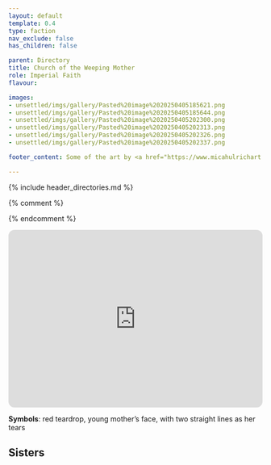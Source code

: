 ```yaml
---
layout: default
template: 0.4
type: faction
nav_exclude: false
has_children: false

parent: Directory
title: Church of the Weeping Mother
role: Imperial Faith
flavour: 

images:
- unsettled/imgs/gallery/Pasted%20image%2020250405185621.png 
- unsettled/imgs/gallery/Pasted%20image%2020250405185644.png
- unsettled/imgs/gallery/Pasted%20image%2020250405202300.png
- unsettled/imgs/gallery/Pasted%20image%2020250405202313.png
- unsettled/imgs/gallery/Pasted%20image%2020250405202326.png
- unsettled/imgs/gallery/Pasted%20image%2020250405202337.png

footer_content: Some of the art by <a href="https://www.micahulrichart.com/">Micah Ulrich</a>.

---
```


{% include header_directories.md %}

{% comment %} 

{% endcomment %} 

<iframe style="border-radius:12px" src="https://petracoding.github.io/pinterest/board.html?link=estevaoseco/unsettled/weepingmother/&hideHeader=1&hideFooter=1&transparent=1" width="100%" height="352" style="color-scheme: site" frameBorder="0" allowfullscreen=""></iframe>

**Symbols**: red teardrop, young mother’s face, with two straight lines as her tears

## Sisters